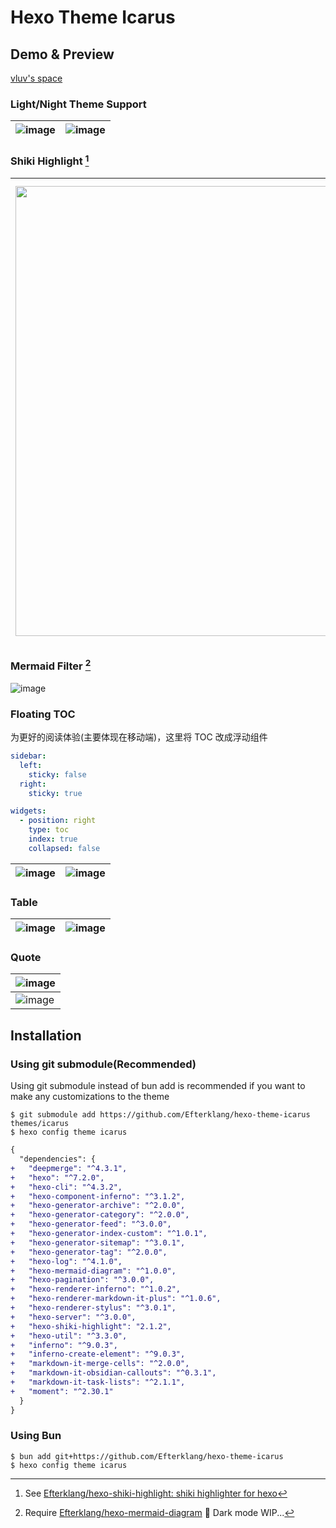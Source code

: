 # Hexo Theme Icarus

## Demo & Preview

[vluv's space](https://vluv.space/)

### Light/Night Theme Support

| ![image](https://github.com/user-attachments/assets/da9c8019-9a0d-4eb8-927a-3c970947c371) | ![image](https://github.com/user-attachments/assets/466eab7e-208c-4bc6-9003-799809bfd6f8) |
| ----------------------------------------------------------------------------------------- | ----------------------------------------------------------------------------------------- |


### Shiki Highlight [^1]

[^1]: See [Efterklang/hexo-shiki-highlight: shiki highlighter for hexo](https://github.com/Efterklang/hexo-shiki-highlight)

| <img width="1386" height="720" alt="image" src="https://github.com/user-attachments/assets/f0435c12-5140-4ca4-86bb-e5237039cc2d" /> | <img width="1394" height="736" alt="image" src="https://github.com/user-attachments/assets/406a656f-9e99-4fb7-bb34-a2e1078451e4" /> |
| ----------------------------------------------------------------------------------------- | ----------------------------------------------------------------------------------------- |


### Mermaid Filter [^2]

[^2]: Require [Efterklang/hexo-mermaid-diagram](https://github.com/Efterklang/hexo-mermaid-diagram)
    🚧 Dark mode WIP...

![image](https://github.com/user-attachments/assets/3bd2d897-721d-4505-8194-6a592bbceb31)

### Floating TOC

为更好的阅读体验(主要体现在移动端)，这里将 TOC 改成浮动组件

```yaml _config.post.yml
sidebar:
  left:
    sticky: false
  right:
    sticky: true

widgets:
  - position: right
    type: toc
    index: true
    collapsed: false
```

| ![image](https://github.com/user-attachments/assets/81145544-ed01-4886-a340-9fd4533fbeca) | ![image](https://github.com/user-attachments/assets/02d3e616-5b5b-4b32-b5d4-dbf5e23f0a3a) |
| ----------------------------------------------------------------------------------------- | ----------------------------------------------------------------------------------------- |


### Table

| ![image](https://github.com/user-attachments/assets/f06ea615-a4eb-4e5f-b1ed-65823120b08e) | ![image](https://github.com/user-attachments/assets/d9a1ac05-aed7-4b0e-880e-0d5455b54e16) |
| ----------------------------------------------------------------------------------------- | ----------------------------------------------------------------------------------------- |


### Quote

| ![image](https://github.com/user-attachments/assets/648d7463-70a9-47c7-b364-56c8a26cca37) |
| ----------------------------------------------------------------------------------------- |
| ![image](https://github.com/user-attachments/assets/bd1ac620-79b0-43da-aee9-a724cf40190e) |

## Installation

### Using git submodule(Recommended)

Using git submodule instead of bun add is recommended if you want to make any customizations to the theme

```shell
$ git submodule add https://github.com/Efterklang/hexo-theme-icarus themes/icarus
$ hexo config theme icarus
```

```diff package.json
{
  "dependencies": {
+   "deepmerge": "^4.3.1",
+   "hexo": "^7.2.0",
+   "hexo-cli": "^4.3.2",
+   "hexo-component-inferno": "^3.1.2",
+   "hexo-generator-archive": "^2.0.0",
+   "hexo-generator-category": "^2.0.0",
+   "hexo-generator-feed": "^3.0.0",
+   "hexo-generator-index-custom": "^1.0.1",
+   "hexo-generator-sitemap": "^3.0.1",
+   "hexo-generator-tag": "^2.0.0",
+   "hexo-log": "^4.1.0",
+   "hexo-mermaid-diagram": "^1.0.0",
+   "hexo-pagination": "^3.0.0",
+   "hexo-renderer-inferno": "^1.0.2",
+   "hexo-renderer-markdown-it-plus": "^1.0.6",
+   "hexo-renderer-stylus": "^3.0.1",
+   "hexo-server": "^3.0.0",
+   "hexo-shiki-highlight": "2.1.2",
+   "hexo-util": "^3.3.0",
+   "inferno": "^9.0.3",
+   "inferno-create-element": "^9.0.3",
+   "markdown-it-merge-cells": "^2.0.0",
+   "markdown-it-obsidian-callouts": "^0.3.1",
+   "markdown-it-task-lists": "^2.1.1",
+   "moment": "^2.30.1"
  }
}
```

### Using Bun

```shell
$ bun add git+https://github.com/Efterklang/hexo-theme-icarus
$ hexo config theme icarus
```

